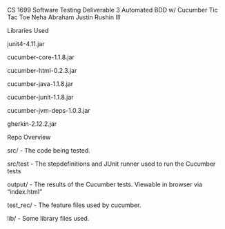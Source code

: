 CS 1699 Software Testing Deliverable 3
Automated BDD w/ Cucumber
Tic Tac Toe
Neha Abraham
Justin Rushin III

Libraries Used

junit4-4.11.jar

cucumber-core-1.1.8.jar

cucumber-html-0.2.3.jar

cucumber-java-1.1.8.jar

cucumber-junit-1.1.8.jar

cucumber-jvm-deps-1.0.3.jar

gherkin-2.12.2.jar


Repo Overview

src/        - The code being tested.

src/test     - The stepdefinitions and JUnit runner used to run the Cucumber tests

output/        - The results of the Cucumber tests. Viewable in browser via “index.html”

test_rec/    - The feature files used by cucumber.

lib/        - Some library files used.